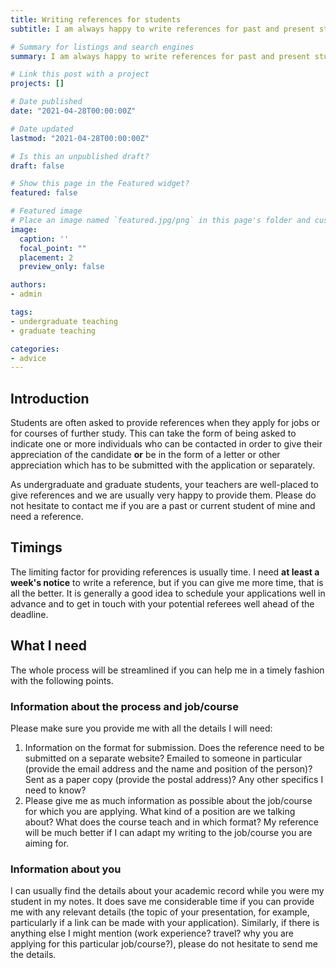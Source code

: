 ```yaml
---
title: Writing references for students
subtitle: I am always happy to write references for past and present students. This includes some information to make the process easier for everyone

# Summary for listings and search engines
summary: I am always happy to write references for past and present students. This includes some information to make the process easier for everyone

# Link this post with a project
projects: []

# Date published
date: "2021-04-28T00:00:00Z"

# Date updated
lastmod: "2021-04-28T00:00:00Z"

# Is this an unpublished draft?
draft: false

# Show this page in the Featured widget?
featured: false

# Featured image
# Place an image named `featured.jpg/png` in this page's folder and customize its options here.
image:
  caption: ''
  focal_point: ""
  placement: 2
  preview_only: false

authors:
- admin

tags:
- undergraduate teaching
- graduate teaching

categories:
- advice
---
```


## Introduction

Students are often asked to provide references when they apply for jobs or for courses of further study. This can take the form of being asked to indicate one or more individuals who can be contacted in order to give their appreciation of the candidate **or** be in the form of a letter or other appreciation which has to be submitted with the application or separately.

As undergraduate and graduate students, your teachers are well-placed to give references and we are usually very happy to provide them. Please do not hesitate to contact me if you are a past or current student of mine and need a reference.

## Timings

The limiting factor for providing references is usually time. I need **at least a week's notice** to write a reference, but if you can give me more time, that is all the better. It is generally a good idea to schedule your applications well in advance and to get in touch with your potential referees well ahead of the deadline.

## What I need

The whole process will be streamlined if you can  help me in a timely fashion with the following points.

### Information about the process and job/course

Please make sure you provide me with all the details I will need:
1. Information on the format for submission. Does the reference need to be submitted on a separate website? Emailed to someone in particular (provide the email address and the name and position of the person)? Sent as a paper copy (provide the postal address)? Any other specifics I need to know?
2. Please give me as much information as possible about the job/course for which you are applying. What kind of a position are we talking about? What does the course teach and in which format? My reference will be much better if I can adapt my writing to the job/course you are aiming for.

### Information about you

I can usually find the details about your academic record while you were my student in my notes. It does save me considerable time if you can provide me with any relevant details (the topic of your presentation, for example, particularly if a link can be made with your application).
Similarly, if there is anything else I might mention (work experience? travel? why you are applying for this particular job/course?), please do not hesitate to send me the details.
